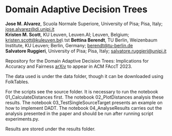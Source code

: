 # Domain Adaptive Decision Trees
**Jose M. Alvarez**, Scuola Normale Superiore, University of Pisa; Pisa, Italy; jose.alvarez@di.unipi.it\
**Kristen M. Scott**, KU Leuven, Leuven.AI; Leuven, Belgium; kristen.scott@kuleuven.be\ tst
**Bettina Berendt**, TU Berlin, Weizenbaum Institute, KU Leuven; Berlin, Germany; berendt@tu-berlin.de\
**Salvatore Ruggieri**, University of Pisa; Pisa, Italy; salvatore.ruggieri@unipi.it 

Repository for the Domain Adaptive Decision Trees: Implications for Accuracy and Fairness [arXiv](https://arxiv.org/abs/2302.13846) to appear in ACM FAccT 2023.

The data used is under the data folder, though it can be downloaded using FolkTables. 

For the scripts see the source folder. It is necessary to run the notebook 01_CalculateDistances first. The notebook 02_PlotDistances analysis these results. The notebook 03_TestSingleSourceTarget presents an example on how to implement DADT. The notebook 04_AnalyseResults carries out the analysis presented in the paper and should be run after running script experiments.py. 

Results are stored under the results folder.
